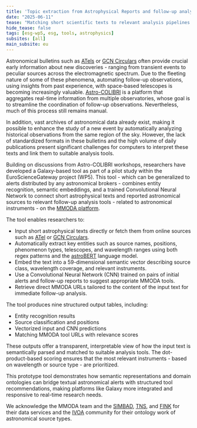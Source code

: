 ```yaml
---
title: 'Topic extraction from Astrophysical Reports and follow-up analysis tool suggestions in Galaxy'
date: "2025-06-11"  
tease: "Matching short scientific texts to relevant analysis pipelines using AI"
hide_tease: false
tags: [esg-wp5, esg, tools, astrophysics]
subsites: [all]
main_subsite: eu
---
```


Astronomical bulletins such as [ATels](https://astronomerstelegram.org/) or [GCN Circulars](https://gcn.nasa.gov/circulars) often provide crucial early information about new discoveries - ranging from transient events to peculiar sources across the electromagnetic spectrum. Due to the fleeting nature of some of these phenomena, automating follow-up observations, using insights from past experience, with space-based telescopes is becoming increasingly valuable.
[Astro-COLIBRI](https://astro-colibri.com/) is a platform that aggregates real-time information from multiple observatories, whose goal is to streamline the coordination of follow-up observations. Nevertheless, much of this process still remains manual.

In addition, vast archives of astronomical data already exist, making it possible to enhance the study of a new event by automatically analyzing historical observations from the same region of the sky. However, the lack of standardized formats in these bulletins and the high volume of daily publications present significant challenges for computers to interpret these texts and link them to suitable analysis tools.

Building on discussions from Astro-COLIBRI workshops, researchers have developed a Galaxy-based tool as part of a pilot study within the EuroScienceGateway project (WP5).
This tool - which can be generalized to alerts distributed by any astronomical brokers - combines entity recognition, semantic embeddings, and a trained Convolutional Neural Network to connect short astrophysical texts and reported astronomical sources to relevant follow-up analysis tools - related to astronomical instruments - on the [MMODA platform](https://www.astro.unige.ch/mmoda/).

The tool enables researchers to:
* Input short astrophysical texts directly or fetch them from online sources such as [ATel](https://astronomerstelegram.org/) or [GCN Circulars](https://gcn.nasa.gov/circulars).
* Automatically extract key entities such as source names, positions, phenomenon types, telescopes, and wavelength ranges using both regex patterns and the [astroBERT](https://huggingface.co/adsabs/astroBERT) language model.
* Embed the text into a 59-dimensional semantic vector describing source class, wavelength coverage, and relevant instruments.
* Use a Convolutional Neural Network (CNN) trained on pairs of initial alerts and follow-up reports to suggest appropriate MMODA tools.
* Retrieve direct MMODA URLs tailored to the content of the input text for immediate follow-up analysis.

The tool produces nine structured output tables, including:
* Entity recognition results
* Source classification and positions
* Vectorized input and CNN predictions
* Matching MMODA tool URLs with relevance scores

These outputs offer a transparent, interpretable view of how the input text is semantically parsed and matched to suitable analysis tools. The dot-product-based scoring ensures that the most relevant instruments - based on  wavelength or source type - are prioritized.

This prototype tool demonstrates how semantic representations and domain ontologies can bridge textual astronomical alerts with structured tool recommendations, making platforms like Galaxy more integrated and responsive to real-time research needs.
   
We acknowledge the MMODA team and the [SIMBAD](https://simbad.u-strasbg.fr/simbad/), [TNS](https://www.wis-tns.org/), and [FINK](https://fink-portal.org/) for their data services and the [IVOA](https://www.ivoa.net/rdf/object-type/2020-10-06/object-type.html) community for their ontology work of astronomical source types.
